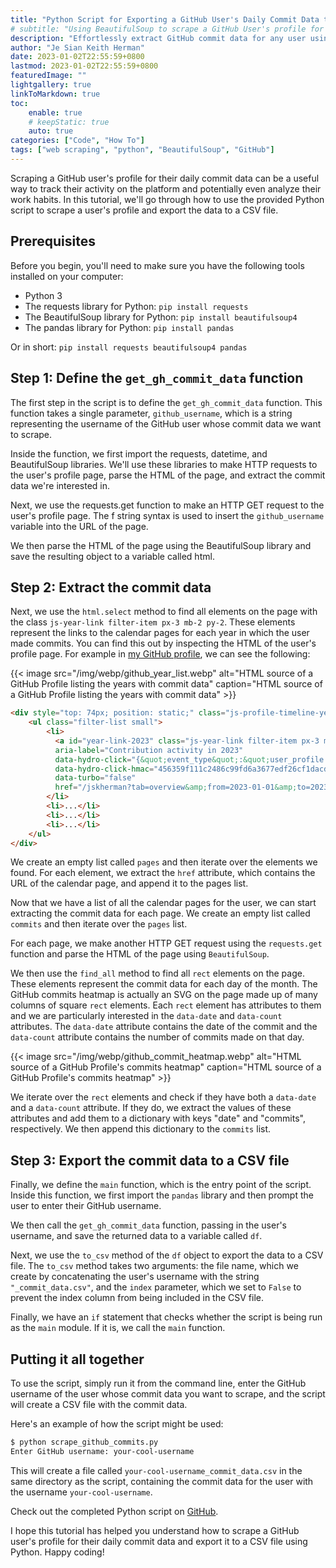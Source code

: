 ```yaml
---
title: "Python Script for Exporting a GitHub User's Daily Commit Data to CSV"
# subtitle: "Using BeautifulSoup to scrape a GitHub User's profile for their commits history."
description: "Effortlessly extract GitHub commit data for any user using this Python script. Learn how to use Python to scrape a GitHub user's profile for their daily commit data and export it to a CSV file with this tutorial."
author: "Je Sian Keith Herman"
date: 2023-01-02T22:55:59+0800
lastmod: 2023-01-02T22:55:59+0800
featuredImage: ""
lightgallery: true
linkToMarkdown: true
toc:
    enable: true
    # keepStatic: true
    auto: true
categories: ["Code", "How To"]
tags: ["web scraping", "python", "BeautifulSoup", "GitHub"]
---
```


<!--more-->

Scraping a GitHub user's profile for their daily commit data can be a useful way to track their activity on the platform and potentially even analyze their work habits. In this tutorial, we'll go through how to use the provided Python script to scrape a user's profile and export the data to a CSV file.

## Prerequisites

Before you begin, you'll need to make sure you have the following tools installed on your computer:

- Python 3
- The requests library for Python: `pip install requests`
- The BeautifulSoup library for Python: `pip install beautifulsoup4`
- The pandas library for Python: `pip install pandas`

Or in short: `pip install requests beautifulsoup4 pandas`

## Step 1: Define the `get_gh_commit_data` function

The first step in the script is to define the `get_gh_commit_data` function. This function takes a single parameter, `github_username`, which is a string representing the username of the GitHub user whose commit data we want to scrape.

Inside the function, we first import the requests, datetime, and BeautifulSoup libraries. We'll use these libraries to make HTTP requests to the user's profile page, parse the HTML of the page, and extract the commit data we're interested in.

Next, we use the requests.get function to make an HTTP GET request to the user's profile page. The f string syntax is used to insert the `github_username` variable into the URL of the page.

We then parse the HTML of the page using the BeautifulSoup library and save the resulting object to a variable called html.

## Step 2: Extract the commit data

Next, we use the `html.select` method to find all elements on the page with the class `js-year-link filter-item px-3 mb-2 py-2`. These elements represent the links to the calendar pages for each year in which the user made commits. You can find this out by inspecting the HTML of the user's profile page. For example in [my GitHub profile](https://github.com/jskherm), we can see the following:

{{< image src="/img/webp/github_year_list.webp" alt="HTML source of a GitHub Profile listing the years with commit data" caption="HTML source of a GitHub Profile listing the years with commit data" >}}

```html
<div style="top: 74px; position: static;" class="js-profile-timeline-year-list color-bg-default js-sticky float-right col-2 pl-5" data-original-top="74px">
    <ul class="filter-list small">
        <li>
          <a id="year-link-2023" class="js-year-link filter-item px-3 mb-2 py-2 selected"
          aria-label="Contribution activity in 2023"
          data-hydro-click="{&quot;event_type&quot;:&quot;user_profile.click&quot;,&quot;payload&quot;:{&quot;profile_user_id&quot;:68434444,&quot;target&quot;:&quot;CONTRIBUTION_YEAR_LINK&quot;,&quot;user_id&quot;:68434444,&quot;originating_url&quot;:&quot;https://github.com/jskherman&quot;}}"
          data-hydro-click-hmac="456359f111c2486c99fd6a3677edf26cf1dacd3586eac6c789cc10e0ea1a7a8c"
          data-turbo="false"
          href="/jskherman?tab=overview&amp;from=2023-01-01&amp;to=2023-01-02">2023</a>
        </li>
        <li>...</li>
        <li>...</li>
        <li>...</li>
    </ul>
</div>
```

We create an empty list called `pages` and then iterate over the elements we found. For each element, we extract the `href` attribute, which contains the URL of the calendar page, and append it to the pages list.

Now that we have a list of all the calendar pages for the user, we can start extracting the commit data for each page. We create an empty list called `commits` and then iterate over the `pages` list.

For each page, we make another HTTP GET request using the `requests.get` function and parse the HTML of the page using `BeautifulSoup`.

We then use the `find_all` method to find all `rect` elements on the page. These elements represent the commit data for each day of the month. The GitHub commits heatmap is actually an SVG on the page made up of many columns of square `rect` elements. Each `rect` element has attributes to them and we are particularly interested in the `data-date` and `data-count` attributes. The `data-date` attribute contains the date of the commit and the `data-count` attribute contains the number of commits made on that day.

{{< image src="/img/webp/github_commit_heatmap.webp" alt="HTML source of a GitHub Profile's commits heatmap" caption="HTML source of a GitHub Profile's commits heatmap" >}}

We iterate over the `rect` elements and check if they have both a `data-date` and a `data-count` attribute. If they do, we extract the values of these attributes and add them to a dictionary with keys "date" and "commits", respectively. We then append this dictionary to the `commits` list.

## Step 3: Export the commit data to a CSV file

Finally, we define the `main` function, which is the entry point of the script. Inside this function, we first import the `pandas` library and then prompt the user to enter their GitHub username.

We then call the `get_gh_commit_data` function, passing in the user's username, and save the returned data to a variable called `df`.

Next, we use the `to_csv` method of the `df` object to export the data to a CSV file. The `to_csv` method takes two arguments: the file name, which we create by concatenating the user's username with the string `"_commit_data.csv"`, and the `index` parameter, which we set to `False` to prevent the index column from being included in the CSV file.

Finally, we have an `if` statement that checks whether the script is being run as the `main` module. If it is, we call the `main` function.

## Putting it all together

To use the script, simply run it from the command line, enter the GitHub username of the user whose commit data you want to scrape, and the script will create a CSV file with the commit data.

Here's an example of how the script might be used:

```bash
$ python scrape_github_commits.py
Enter GitHub username: your-cool-username
```

This will create a file called `your-cool-username_commit_data.csv` in the same directory as the script, containing the commit data for the user with the username `your-cool-username`.

Check out the completed Python script on [GitHub](https://gist.github.com/jskherman/c27813f559af85a46e41b249ee15e655).

I hope this tutorial has helped you understand how to scrape a GitHub user's profile for their daily commit data and export it to a CSV file using Python. Happy coding!
